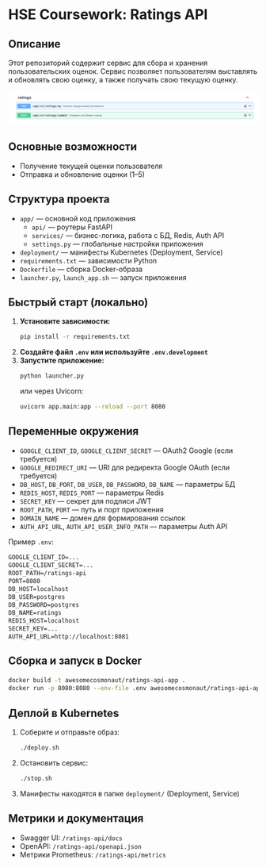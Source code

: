 # HSE Coursework: Ratings API

## Описание

Этот репозиторий содержит сервис для сбора и хранения пользовательских оценок. Сервис позволяет пользователям выставлять и обновлять свою оценку, а также получать свою текущую оценку. 

![](https://github.com/HSE-COURSEWORK-2025/hse-coursework-ratings-api/blob/master/swagger_demo.png)

## Основные возможности
- Получение текущей оценки пользователя
- Отправка и обновление оценки (1–5)


## Структура проекта

- `app/` — основной код приложения
  - `api/` — роутеры FastAPI
  - `services/` — бизнес-логика, работа с БД, Redis, Auth API
  - `settings.py` — глобальные настройки приложения
- `deployment/` — манифесты Kubernetes (Deployment, Service)
- `requirements.txt` — зависимости Python
- `Dockerfile` — сборка Docker-образа
- `launcher.py`, `launch_app.sh` — запуск приложения

## Быстрый старт (локально)

1. **Установите зависимости:**
   ```bash
   pip install -r requirements.txt
   ```
2. **Создайте файл `.env` или используйте `.env.development`**
3. **Запустите приложение:**
   ```bash
   python launcher.py
   ```
   или через Uvicorn:
   ```bash
   uvicorn app.main:app --reload --port 8080
   ```

## Переменные окружения

- `GOOGLE_CLIENT_ID`, `GOOGLE_CLIENT_SECRET` — OAuth2 Google (если требуется)
- `GOOGLE_REDIRECT_URI` — URI для редиректа Google OAuth (если требуется)
- `DB_HOST`, `DB_PORT`, `DB_USER`, `DB_PASSWORD`, `DB_NAME` — параметры БД
- `REDIS_HOST`, `REDIS_PORT` — параметры Redis
- `SECRET_KEY` — секрет для подписи JWT
- `ROOT_PATH`, `PORT` — путь и порт приложения
- `DOMAIN_NAME` — домен для формирования ссылок
- `AUTH_API_URL`, `AUTH_API_USER_INFO_PATH` — параметры Auth API

Пример `.env`:
```
GOOGLE_CLIENT_ID=...
GOOGLE_CLIENT_SECRET=...
ROOT_PATH=/ratings-api
PORT=8080
DB_HOST=localhost
DB_USER=postgres
DB_PASSWORD=postgres
DB_NAME=ratings
REDIS_HOST=localhost
SECRET_KEY=...
AUTH_API_URL=http://localhost:8081
```

## Сборка и запуск в Docker

```bash
docker build -t awesomecosmonaut/ratings-api-app .
docker run -p 8080:8080 --env-file .env awesomecosmonaut/ratings-api-app
```

## Деплой в Kubernetes

1. Соберите и отправьте образ:
   ```bash
   ./deploy.sh
   ```
2. Остановить сервис:
   ```bash
   ./stop.sh
   ```
3. Манифесты находятся в папке `deployment/` (Deployment, Service)

## Метрики и документация
- Swagger UI: `/ratings-api/docs`
- OpenAPI: `/ratings-api/openapi.json`
- Метрики Prometheus: `/ratings-api/metrics`
